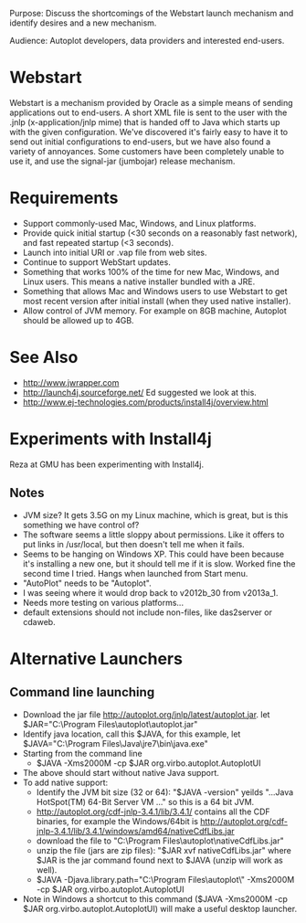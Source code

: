 Purpose: Discuss the shortcomings of the Webstart launch mechanism and
identify desires and a new mechanism.

Audience: Autoplot developers, data providers and interested end-users.

# Webstart

Webstart is a mechanism provided by Oracle as a simple means of sending
applications out to end-users. A short XML file is sent to the user with
the .jnlp (x-application/jnlp mime) that is handed off to Java which
starts up with the given configuration. We've discovered it's fairly
easy to have it to send out initial configurations to end-users, but we
have also found a variety of annoyances. Some customers have been
completely unable to use it, and use the signal-jar (jumbojar) release
mechanism.

# Requirements

  - Support commonly-used Mac, Windows, and Linux platforms.
  - Provide quick initial startup (\<30 seconds on a reasonably fast
    network), and fast repeated startup (\<3 seconds).
  - Launch into initial URI or .vap file from web sites.
  - Continue to support WebStart updates.
  - Something that works 100% of the time for new Mac, Windows, and
    Linux users. This means a native installer bundled with a JRE.
  - Something that allows Mac and Windows users to use Webstart to get
    most recent version after initial install (when they used native
    installer).
  - Allow control of JVM memory. For example on 8GB machine, Autoplot
    should be allowed up to 4GB.

# See Also

  - <http://www.jwrapper.com>
  - <http://launch4j.sourceforge.net/> Ed suggested we look at this.
  - <http://www.ej-technologies.com/products/install4j/overview.html>

# Experiments with Install4j

Reza at GMU has been experimenting with Install4j.

## Notes

  - JVM size? It gets 3.5G on my Linux machine, which is great, but is
    this something we have control of?
  - The software seems a little sloppy about permissions. Like it offers
    to put links in /usr/local, but then doesn't tell me when it fails.
  - Seems to be hanging on Windows XP. This could have been because it's
    installing a new one, but it should tell me if it is slow. Worked
    fine the second time I tried. Hangs when launched from Start menu.
  - "AutoPlot" needs to be "Autoplot".
  - I was seeing where it would drop back to v2012b\_30 from v2013a\_1.
  - Needs more testing on various platforms...
  - default extensions should not include non-files, like das2server or
    cdaweb.

# Alternative Launchers

## Command line launching

  - Download the jar file
    <http://autoplot.org/jnlp/latest/autoplot.jar>. let
    $JAR="C:\\Program Files\\autoplot\\autoplot.jar"
  - Identify java location, call this $JAVA, for this example, let
    $JAVA="C:\\Program Files\\Java\\jre7\\bin\\java.exe"
  - Starting from the command line
      - $JAVA -Xms2000M -cp $JAR org.virbo.autoplot.AutoplotUI
  - The above should start without native Java support.
  - To add native support:
      - Identify the JVM bit size (32 or 64): "$JAVA -version" yeilds
        "...Java HotSpot(TM) 64-Bit Server VM ..." so this is a 64 bit
        JVM.
      - <http://autoplot.org/cdf-jnlp-3.4.1/lib/3.4.1/> contains all the
        CDF binaries, for example the Windows/64bit is
        <http://autoplot.org/cdf-jnlp-3.4.1/lib/3.4.1/windows/amd64/nativeCdfLibs.jar>
      - download the file to "C:\\Program
        Files\\autoplot\\nativeCdfLibs.jar"
      - unzip the file (jars are zip files): "$JAR xvf
        nativeCdfLibs.jar" where $JAR is the jar command found next to
        $JAVA (unzip will work as well).
      - $JAVA -Djava.library.path="C:\\Program Files\\autoplot\\"
        -Xms2000M -cp $JAR org.virbo.autoplot.AutoplotUI
  - Note in Windows a shortcut to this command ($JAVA -Xms2000M -cp $JAR
    org.virbo.autoplot.AutoplotUI) will make a useful desktop launcher.


